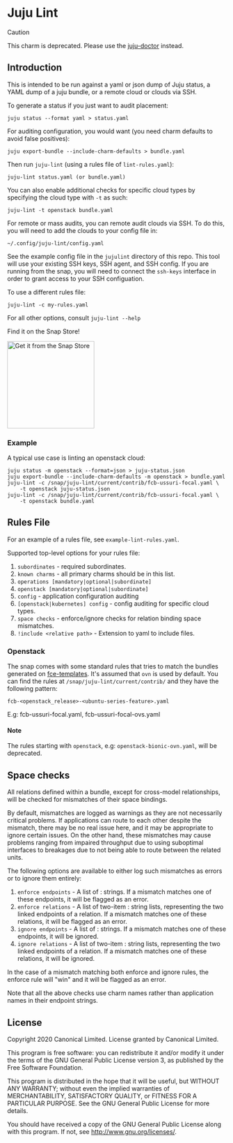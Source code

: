 # Juju Lint

> [!CAUTION]
> This charm is deprecated. Please use the [juju-doctor](https://github.com/canonical/juju-doctor) instead. 
> 

## Introduction

This is intended to be run against a yaml or json dump of Juju status, a YAML
dump of a juju bundle, or a remote cloud or clouds via SSH.

To generate a status if you just want to audit placement:

    juju status --format yaml > status.yaml

For auditing configuration, you would want (you need charm defaults to avoid
false positives):

    juju export-bundle --include-charm-defaults > bundle.yaml

Then run `juju-lint` (using a rules file of `lint-rules.yaml`):

    juju-lint status.yaml (or bundle.yaml)

You can also enable additional checks for specific cloud types by specifying
the cloud type with `-t` as such:

    juju-lint -t openstack bundle.yaml

For remote or mass audits, you can remote audit clouds via SSH.
To do this, you will need to add the clouds to your config file in:

    ~/.config/juju-lint/config.yaml

See the example config file in the `jujulint` directory of this repo.
This tool will use your existing SSH keys, SSH agent, and SSH config.
If you are running from the snap, you will need to connect the `ssh-keys`
interface in order to grant access to your SSH configuation.

To use a different rules file:

    juju-lint -c my-rules.yaml

For all other options, consult `juju-lint --help`

Find it on the Snap Store!

<a href="https://snapcraft.io/juju-lint" title="Get it from the Snap Store">
    <img src="https://snapcraft.io/static/images/badges/en/snap-store-black.svg" alt="Get it from the Snap Store" width="200" />
</a>

### Example

A typical use case is linting an openstack cloud:

    juju status -m openstack --format=json > juju-status.json
    juju export-bundle --include-charm-defaults -m openstack > bundle.yaml
    juju-lint -c /snap/juju-lint/current/contrib/fcb-ussuri-focal.yaml \
        -t openstack juju-status.json
    juju-lint -c /snap/juju-lint/current/contrib/fcb-ussuri-focal.yaml \
        -t openstack bundle.yaml

## Rules File

For an example of a rules file, see `example-lint-rules.yaml`.

Supported top-level options for your rules file:

 1. `subordinates` - required subordinates.
 2. `known charms` - all primary charms should be in this list.
 3. `operations [mandatory|optional|subordinate]`
 4. `openstack [mandatory|optional|subordinate]`
 5. `config` - application configuration auditing
 6. `[openstack|kubernetes] config` - config auditing for specific cloud types.
 7. `space checks` - enforce/ignore checks for relation binding space
    mismatches.
 8. `!include <relative path>` - Extension to yaml to include files.

### Openstack

The snap comes with some standard rules that tries to match the bundles generated on
[fce-templates](https://launchpad.net/fce-templates/). It's assumed that `ovn` is used
by default. You can find the rules at `/snap/juju-lint/current/contrib/` and they have
the following pattern:

```
fcb-<openstack_release>-<ubuntu-series-feature>.yaml
```

E.g: fcb-ussuri-focal.yaml, fcb-ussuri-focal-ovs.yaml

#### Note
The rules starting with `openstack`, e.g: `openstack-bionic-ovn.yaml`, will be deprecated.

## Space checks

All relations defined within a bundle, except for cross-model relationships,
will be checked for mismatches of their space bindings.

By default, mismatches are logged as warnings as they are not necessarily
critical problems.  If applications can route to each other despite the
mismatch, there may be no real issue here, and it may be appropriate to ignore
certain issues.  On the other hand, these mismatches may cause problems ranging
from impaired throughput due to using suboptimal interfaces to breakages due to
not being able to route between the related units.

The following options are available to either log such mismatches as errors or
to ignore them entirely:

 1. `enforce endpoints` - A list of <charm>:<endpoint> strings.  If a mismatch
    matches one of these endpoints, it will be flagged as an error.
 2. `enforce relations` - A list of two-item <charm>:<endpoint> string lists,
    representing the two linked endpoints of a relation.  If a mismatch
    matches one of these relations, it will be flagged as an error.
 3. `ignore endpoints` - A list of <charm>:<endpoint> strings.  If a mismatch
    matches one of these endpoints, it will be ignored.
 4. `ignore relations` - A list of two-item <charm>:<endpoint> string lists,
    representing the two linked endpoints of a relation.  If a mismatch
    matches one of these relations, it will be ignored.

In the case of a mismatch matching both enforce and ignore rules, the enforce
rule will "win" and it will be flagged as an error.

Note that all the above checks use charm names rather than application names
in their endpoint strings.

## License

Copyright 2020 Canonical Limited.
License granted by Canonical Limited.

This program is free software: you can redistribute it and/or modify
it under the terms of the GNU General Public License version 3, as
published by the Free Software Foundation.

This program is distributed in the hope that it will be useful, but
WITHOUT ANY WARRANTY; without even the implied warranties of
MERCHANTABILITY, SATISFACTORY QUALITY, or FITNESS FOR A PARTICULAR
PURPOSE.  See the GNU General Public License for more details.

You should have received a copy of the GNU General Public License
along with this program. If not, see <http://www.gnu.org/licenses/>.
